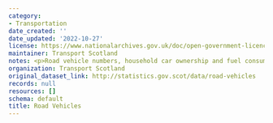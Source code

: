 ```yaml
---
category:
- Transportation
date_created: ''
date_updated: '2022-10-27'
license: https://www.nationalarchives.gov.uk/doc/open-government-licence/version/3/
maintainer: Transport Scotland
notes: <p>Road vehicle numbers, household car ownership and fuel consumption</p>
organization: Transport Scotland
original_dataset_link: http://statistics.gov.scot/data/road-vehicles
records: null
resources: []
schema: default
title: Road Vehicles
---
```

